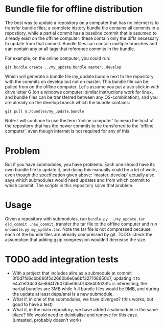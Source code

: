 # Bundle file for offline distribution

The best way to update a repository on a computer that has no internet is to transfer bundle files; a complete history bundle file contains all commits in a repostiory, while a partial commit has a baseline commit that is assumed to already exist on the offline computer: these contain only the diffs necessary to update from that commit. Bundle files can contain multiple branches and can contain any or all tags that reference commits in the bundle.

For example, on the online computer, you could run:

```
git bundle create ../my_update.bundle master..develop
```

Which will generate a bundle file my_update.bundle next to the repository with the commits on develop but not on master. This bundle file can be pulled from on the offline computer. Let's assume you put a usb stick in with drive letter G (on a windows computer; similar instructions work for linux, and bundle files can be transferred between any OS-combination), and you are already on the develop branch which the bundle contains:

```
git pull G:/bundles/my_update.bundle
```

Note: I will continue to use the term 'online computer' to mean the host of the repository that has the newer commits to be transferred to the 'offline computer', even though internet is not required for any of this.

# Problem

But if you have submodules, you have problems. Each one should have its own bundle file to update it, and doing this manually could be a lot of work, even though the specification given above: 'master..develop' actually also says which submodules would need updates and from which commit to which commit. The scripts in this repository solve that problem.

# Usage

Given a repository with submodules, run `bundle.py ../my_update.tar old_commit..new_commit`, transfer the tar file to the offline computer and run `unbundle.py my_update.tar`. Note the tar file is not compressed because each of the bundle files are already compressed by git. TODO: check the assumption that adding gzip compression wouldn't decrease the size.

# TODO add integration tests

- With a project that includes alire as a submodule at commit 3f0d7fd6cbb066f5d2660b6e0a6bf327108650c7, updating it to e4a2ef34c33ae864f760745e06c0143e40fd23fc is interesting; the partial bundles are 3MB while full bundle files would be 9MB, and during the update at least deps/ansi is a new submodule.
- What if, in one of the submodules, we have diverged? (this works, but good to have a test)
- What if, in the main repository, we have added a submodule in the same place? We would need to deinitialise and remove for this case. (untested, probably doesn't work)

